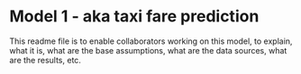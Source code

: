 # Model 1 - aka taxi fare prediction

This readme file is to enable collaborators working on this model, to explain, what it is, what are the base assumptions, what are the data sources, what are the results, etc.